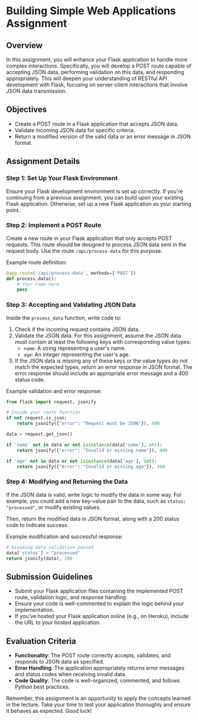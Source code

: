 # Building Simple Web Applications Assignment

## Overview

In this assignment, you will enhance your Flask application to handle more complex interactions. Specifically, you will develop a POST route capable of accepting JSON data, performing validation on this data, and responding appropriately. This will deepen your understanding of RESTful API development with Flask, focusing on server-client interactions that involve JSON data transmission.

## Objectives

- Create a POST route in a Flask application that accepts JSON data.
- Validate incoming JSON data for specific criteria.
- Return a modified version of the valid data or an error message in JSON format.

## Assignment Details

### Step 1: Set Up Your Flask Environment

Ensure your Flask development environment is set up correctly. If you're continuing from a previous assignment, you can build upon your existing Flask application. Otherwise, set up a new Flask application as your starting point.

### Step 2: Implement a POST Route

Create a new route in your Flask application that only accepts POST requests. This route should be designed to process JSON data sent in the request body. Use the route `/api/process-data` for this purpose.

Example route definition:

```python
@app.route('/api/process-data', methods=['POST'])
def process_data():
    # Your code here
    pass
```

### Step 3: Accepting and Validating JSON Data

Inside the `process_data` function, write code to:

1. Check if the incoming request contains JSON data.
2. Validate the JSON data. For this assignment, assume the JSON data must contain at least the following keys with corresponding value types:
   - `name`: A string representing a user's name.
   - `age`: An integer representing the user's age.
3. If the JSON data is missing any of these keys or the value types do not match the expected types, return an error response in JSON format. The error response should include an appropriate error message and a 400 status code.

Example validation and error response:

```python
from flask import request, jsonify

# Inside your route function
if not request.is_json:
    return jsonify({"error": "Request must be JSON"}), 400

data = request.get_json()

if 'name' not in data or not isinstance(data['name'], str):
    return jsonify({"error": "Invalid or missing name"}), 400

if 'age' not in data or not isinstance(data['age'], int):
    return jsonify({"error": "Invalid or missing age"}), 400
```

### Step 4: Modifying and Returning the Data

If the JSON data is valid, write logic to modify the data in some way. For example, you could add a new key-value pair to the data, such as `status: "processed"`, or modify existing values.

Then, return the modified data in JSON format, along with a 200 status code to indicate success.

Example modification and successful response:

```python
# Assuming data validation passed
data['status'] = "processed"
return jsonify(data), 200
```

## Submission Guidelines

- Submit your Flask application files containing the implemented POST route, validation logic, and response handling.
- Ensure your code is well-commented to explain the logic behind your implementation.
- If you've hosted your Flask application online (e.g., on Heroku), include the URL to your hosted application.

## Evaluation Criteria

- **Functionality**: The POST route correctly accepts, validates, and responds to JSON data as specified.
- **Error Handling**: The application appropriately returns error messages and status codes when receiving invalid data.
- **Code Quality**: The code is well-organized, commented, and follows Python best practices.

Remember, this assignment is an opportunity to apply the concepts learned in the lecture. Take your time to test your application thoroughly and ensure it behaves as expected. Good luck!